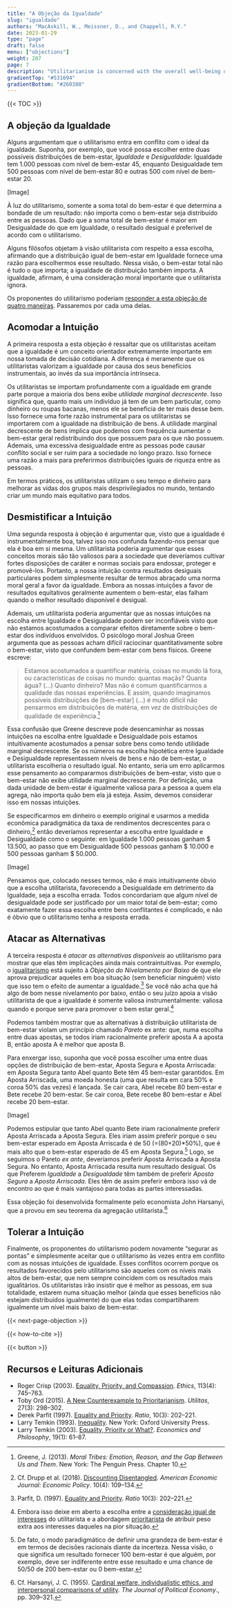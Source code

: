 ```yaml
---
title: "A Objeção da Igualdade"
slug: "igualdade"
authors: "MacAskill, W., Meissner, D., and Chappell, R.Y."
date: 2023-01-29
type: "page"
draft: false
menu: ["objections"]
weight: 207
page: 7
description: "Utilitarianism is concerned with the overall well-being of individuals in the population, but many object that justice requires an additional concern for how this well-being is distributed across individuals. This article examines this objection, and how utilitarians might best respond."
gradientTop: "#531694"
gradientBottom: "#260380"
---
```


{{< TOC >}}

## A objeção da Igualdade

Alguns argumentam que o utilitarismo entra em conflito com o ideal da igualdade. Suponha, por exemplo, que você possa escolher entre duas possíveis distribuições de bem-estar, _Igualdade_ e _Desigualdade_: Igualdade tem 1.000 pessoas com nível de bem-estar 45, enquanto Desigualdade tem 500 pessoas com nível de bem-estar 80 e outras 500 com nível de bem-estar 20.

[Image]

À luz do utilitarismo, somente a soma total do bem-estar é que determina a bondade de um resultado: não importa como o bem-estar seja distribuído entre as pessoas. Dado que a soma total de bem-estar é maior em Desigualdade do que em Igualdade, o resultado desigual é preferível de acordo com o utilitarismo.

Alguns filósofos objetam à visão utilitarista com respeito a essa escolha, afirmando que a distribuição igual de bem-estar em Igualdade fornece uma razão para escolhermos esse resultado. Nessa visão, o bem-estar total não é tudo o que importa; a igualdade de distribuição também importa. A igualdade, afirmam, é uma consideração moral importante que o utilitarista ignora.

Os proponentes do utilitarismo poderiam [responder a esta objeção de quatro maneiras](https://www.utilitarismo.net/objections-to-utilitarianism#general-ways-of-responding-to-objections-against-utiliarianism). Passaremos por cada uma delas.

## Acomodar a Intuição

A primeira resposta a esta objeção é ressaltar que os utilitaristas aceitam que a igualdade é um conceito orientador extremamente importante em nossa tomada de decisão cotidiana. A diferença é meramente que os utilitaristas valorizam a igualdade por causa dos seus benefícios instrumentais, ao invés da sua importância intrínseca.

Os utilitaristas se importam profundamente com a igualdade em grande parte porque a maioria dos bens exibe _utilidade marginal decrescente_. Isso significa que, quanto mais um indivíduo já tem de um bem particular, como dinheiro ou roupas bacanas, menos ele se beneficia de ter mais desse bem. Isso fornece uma forte razão instrumental para os utilitaristas se importarem com a igualdade na distribuição de bens. A utilidade marginal decrescente de bens implica que podemos com frequência aumentar o bem-estar geral redistribuindo dos que possuem para os que não possuem. Ademais, uma excessiva desigualdade entre as pessoas pode causar conflito social e ser ruim para a sociedade no longo prazo. Isso fornece uma razão a mais para preferirmos distribuições iguais de riqueza entre as pessoas.

Em termos práticos, os utilitaristas utilizam o seu tempo e dinheiro para melhorar as vidas dos grupos mais desprivilegiados no mundo, tentando criar um mundo mais equitativo para todos.

## Desmistificar a Intuição

Uma segunda resposta à objeção é argumentar que, visto que a igualdade é instrumentalmente boa, talvez isso nos confunda fazendo-nos pensar que ela é boa em si mesma. Um utilitarista poderia argumentar que esses conceitos morais são tão valiosos para a sociedade que deveríamos cultivar fortes disposições de caráter e normas sociais para endossar, proteger e promovê-los. Portanto, a nossa intuição contra resultados desiguais particulares podem simplesmente resultar de termos abraçado uma norma moral geral a favor da igualdade. Embora as nossas intuições a favor de resultados equitativos geralmente aumentem o bem-estar, elas falham quando o melhor resultado disponível é desigual.

Ademais, um utilitarista poderia argumentar que as nossas intuições na escolha entre Igualdade e Desigualdade podem ser inconfiáveis visto que não estamos acostumados a comparar efeitos diretamente sobre o bem-estar dos indivíduos envolvidos. O psicólogo moral Joshua Green argumenta que as pessoas acham difícil raciocinar quantitativamente sobre o bem-estar, visto que confundem bem-estar com bens físicos. Greene escreve:

> Estamos acostumados a quantificar matéria, coisas no mundo lá fora, ou características de coisas no mundo: quantas maçãs? Quanta água? (…) Quanto dinheiro? Mas não é comum quantificarmos a qualidade das nossas experiências. E assim, quando imaginamos possíveis distribuições de [bem-estar] (…) é muito difícil não pensarmos em distribuições de matéria, em vez de distribuições de qualidade de experiência.[^1]

Essa confusão que Greene descreve pode desencaminhar as nossas intuições na escolha entre Igualdade e Desigualdade pois estamos intuitivamente acostumados a pensar sobre bens como tendo utilidade marginal decrescente. Se os números na escolha hipotética entre Igualdade e Desigualdade representassem níveis de bens e não de bem-estar, o utilitarista escolheria o resultado igual. No entanto, seria um erro aplicarmos esse pensamento ao compararmos distribuições de bem-estar, visto que o bem-estar não exibe utilidade marginal decrescente. Por definição, uma dada unidade de bem-estar é igualmente valiosa para a pessoa a quem ela agrega, não importa quão bem ela já esteja. Assim, devemos considerar isso em nossas intuições.

Se especificarmos em dinheiro o exemplo original e usarmos a medida econômica paradigmática da taxa de rendimentos decrescentes para o dinheiro,[^2] então deveríamos representar a escolha entre Igualdade e Desigualdade como o seguinte: em Igualdade 1.000 pessoas ganham $ 13.500, ao passo que em Desigualdade 500 pessoas ganham $ 10.000 e 500 pessoas ganham $ 50.000.

[Image]

Pensamos que, colocado nesses termos, não é mais intuitivamente óbvio que a escolha utilitarista, favorecendo a Desigualdade em detrimento da Igualdade, seja a escolha errada. Todos concordariam que algum nível de desigualdade pode ser justificado por um maior total de bem-estar; como exatamente fazer essa escolha entre bens conflitantes é complicado, e não é óbvio que o utilitarismo tenha a resposta errada.

## Atacar as Alternativas

A terceira resposta é _atacar as alternativas disponíveis_ ao utilitarismo para mostrar que elas têm implicações ainda mais contraintuitivas. Por exemplo, o [igualitarismo](https://www.utilitarismo.net/near-utilitarian-alternatives#egalitarianism-and-distributive-justice) está sujeito à _Objeção do Nivelamento por Baixo_ de que ele aprova prejudicar aqueles em boa situação (sem beneficiar ninguém) visto que isso tem o efeito de aumentar a igualdade.[^3] Se você não acha que há algo de bom nesse nivelamento por baixo, então o seu juízo apoia a visão utilitarista de que a igualdade é somente valiosa instrumentalmente: valiosa quando e porque serve para promover o bem estar geral.[^4]

Podemos também mostrar que as alternativas à distribuição utilitarista de bem-estar violam um princípio chamado _Pareto_ ex ante: que, numa escolha entre duas apostas, se todos iriam racionalmente preferir aposta A a aposta B, então aposta A é melhor que aposta B.

Para enxergar isso, suponha que você possa escolher uma entre duas opções de distribuição de bem-estar, Aposta Segura e Aposta Arriscada: em Aposta Segura tanto Abel quanto Bete têm 45 bem-estar garantidos. Em Aposta Arriscada, uma moeda honesta (uma que resulta em cara 50% e coroa 50% das vezes) é lançada. Se cair cara, Abel recebe 80 bem-estar e Bete recebe 20 bem-estar. Se cair coroa, Bete recebe 80 bem-estar e Abel recebe 20 bem-estar.

[Image]

Podemos estipular que tanto Abel quanto Bete iriam racionalmente preferir Aposta Arriscada a Aposta Segura. Eles iriam assim preferir porque o seu bem-estar esperado em Aposta Arriscada é de 50 (=(80+20)*50%), que é mais alto que o bem-estar esperado de 45 em Aposta Segura.[^5] Logo, se seguimos o Pareto _ex ante_, deveríamos preferir Aposta Arriscada a Aposta Segura. No entanto, Aposta Arriscada resulta num resultado desigual. Os que Preferem _Igualdade_ a _Desigualdade_ têm também de preferir _Aposta Segura_ a _Aposta Arriscada_. Eles têm de assim preferir embora isso vá de encontro ao que é mais vantajoso para todas as partes interessadas.

Essa objeção foi desenvolvida formalmente pelo economista John Harsanyi, que a provou em seu teorema da agregação utilitarista.[^6]

## Tolerar a Intuição

Finalmente, os proponentes do utilitarismo podem novamente “segurar as pontas” e simplesmente aceitar que o utilitarismo às vezes entra em conflito com as nossas intuições de igualdade. Esses conflitos ocorrem porque os resultados favorecidos pelo utilitarismo são aqueles com os níveis mais altos de bem-estar, que nem sempre coincidem com os resultados mais igualitários. Os utilitaristas irão insistir que é melhor as pessoas, em sua totalidade, estarem numa situação melhor (ainda que esses benefícios não estejam distribuídos igualmente) do que elas todas compartilharem igualmente um nível mais baixo de bem-estar.

{{< next-page-objection >}}

{{< how-to-cite >}}

{{< button >}}

## Recursos e Leituras Adicionais

- Roger Crisp (2003). [Equality, Priority, and Compassion](https://www.jstor.org/stable/10.1086/373954?seq=1). _Ethics_, 113(4): 745–763.
- Toby Ord (2015). [A New Counterexample to Prioritarianism](http://amirrorclear.net/files/a-new-counterexample-to-prioritarianism.pdf). _Utilitas_, 27(3): 298–302.
- Derek Parfit (1997). [Equality and Priority](https://www.philosophy.rutgers.edu/joomlatools-files/docman-files/3ParfitEqualityorPriority2000.pdf). _Ratio_, 10(3): 202–221.
- Larry Temkin (1993). [Inequality](https://global.oup.com/academic/product/inequality-9780195111491). New York: Oxford University Press.
- Larry Temkin (2003). [Equality, Priority or What?](https://www.cambridge.org/core/journals/economics-and-philosophy/article/equality-priority-or-what/9FEEDE10582AE359AAB4EF545EDCD201). _Economics and Philosophy_, 19(1): 61–87.

[^1]:
     Greene, J. (2013). _Moral Tribes: Emotion, Reason, and the Gap Between Us and Them_. New York: The Penguin Press. Chapter 10.

[^2]:
     Cf. Drupp et al. (2018). [Discounting Disentangled](http://www.lse.ac.uk/GranthamInstitute/wp-content/uploads/2015/06/Working-Paper-172-Drupp-et-al.pdf). _American Economic Journal: Economic Policy_. 10(4): 109–134.

[^3]:
     Parfit, D. (1997). [Equality and Priority](https://dx.doi.org/10.1111/1467-9329.00041). _Ratio_ 10(3): 202–221.

[^4]:
     Embora isso deixe em aberto a escolha entre a [consideração igual de interesses](https://www.utilitarismo.net/types-of-utilitarianism#impartiality-and-the-equal-consideration-of-interests) do utilitarista e a abordagem [prioritarista](https://www.utilitarismo.net/near-utilitarian-alternatives#prioritarianism) de atribuir peso extra aos interesses daqueles na pior situação.

[^5]:
     De fato, o modo paradigmático de definir uma grandeza de bem-estar é em termos de decisões racionais diante da incerteza. Nessa visão, o que significa um resultado fornecer 100 bem-estar é que alguém, por exemplo, deve ser indiferente entre esse resultado e uma chance de 50/50 de 200 bem-estar ou 0 bem-estar.

[^6]:
     Cf. Harsanyi, J. C. (1955). [Cardinal welfare, individualistic ethics, and interpersonal comparisons of utility](https://www.jstor.org/stable/1827128). _The Journal of Political Economy_., pp. 309–321.
